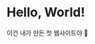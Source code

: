 <!DOCTYPE html>
<html>
<head>
  <meta charset="UTF-8">
  <title>My First GitHub Page</title>
</head>
<body>
  <h1>Hello, World!</h1>
  <p>이건 내가 만든 첫 웹사이트야 🎉</p>
</body>
</html>

